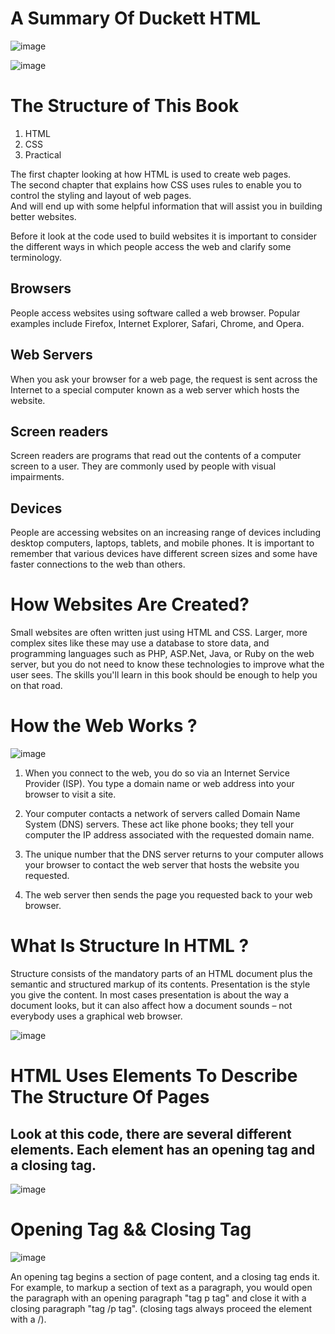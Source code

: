 # A Summary Of Duckett HTML 

![image](https://i.redd.it/m14hlniqyfz41.jpg)  

![image](https://emareye.com/mricfiles/uploads/2017/05/Introduction-862x414-2-862x414-min-862x414.png)

# The Structure of This Book
1. HTML
2. CSS
3. Practical

The first chapter looking at how HTML is used to
create web pages.   
The second chapter that explains how CSS
uses rules to enable you to
control the styling and layout
of web pages.  
And will end up with some helpful
information that will assist you in
building better websites.

Before it look at the code used to build
websites it is important to consider the
different ways in which people access the web
and clarify some terminology. 

## Browsers
People access websites using
software called a web browser.
Popular examples include
Firefox, Internet Explorer, Safari,
Chrome, and Opera.
## Web Servers
When you ask your browser for
a web page, the request is sent
across the Internet to a special
computer known as a web
server which hosts the website.
## Screen readers
Screen readers are programs
that read out the contents of a
computer screen to a user. They
are commonly used by people
with visual impairments.
## Devices
People are accessing websites
on an increasing range of devices
including desktop computers,
laptops, tablets, and mobile
phones. It is important to
remember that various devices
have different screen sizes and
some have faster connections to
the web than others.

# How Websites Are Created?
Small websites are often written
just using HTML and CSS.
Larger, more complex sites like
these may use a database to
store data, and programming
languages such as PHP, ASP.Net,
Java, or Ruby on the web server,
but you do not need to know
these technologies to improve
what the user sees. The skills
you'll learn in this book should be
enough to help you on that road.

# How the Web Works ?
![image](https://res.cloudinary.com/academind-gmbh/image/upload/f_auto,q_auto/c_limit,dpr_3.0,g_center,w_400/v1/academind.com/content/tutorials/how-the-web-works/how-the-web-works-big-picture)
1. When you connect to the web,
you do so via an Internet Service
Provider (ISP). You type a
domain name or web address
into your browser to visit a site.   

2. Your computer contacts a
network of servers called
Domain Name System (DNS)
servers. These act like phone
books; they tell your computer
the IP address associated with
the requested domain name.  

3. The unique number that the
DNS server returns to your
computer allows your browser
to contact the web server
that hosts the website you
requested.  

4. The web server then sends the
page you requested back to your
web browser.

# What Is Structure In HTML ?
Structure consists of the mandatory parts of an HTML document plus the semantic and structured markup of its contents. Presentation is the style you give the content. In most cases presentation is about the way a document looks, but it can also affect how a document sounds – not everybody uses a graphical web browser.

![image](https://stuyhsdesign.files.wordpress.com/2015/09/basic-structure.png)

# HTML Uses Elements To Describe The Structure Of Pages
## Look at this code, there are several different elements. Each element has an opening tag and a closing tag.
![image](https://csharpcorner.azureedge.net/UploadFile/75a48f/html-for-beginners/Images/2.PNG)


# Opening Tag && Closing Tag
![image](https://clearlydecoded.com/assets/images/posts/2017-09-04-anatomy-of-html-tag/simple-p-tag.png)

An opening tag begins a section of page content, and a closing tag ends it. For example, to markup a section of text as a paragraph, you would open the paragraph with an opening paragraph "tag p tag" and close it with a closing paragraph "tag /p tag".
(closing tags always proceed the element with a /).

